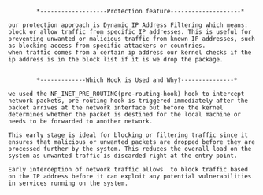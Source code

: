             *-------------------Protection feature--------------------*

    our protection approach is Dynamic IP Address Filtering which means:
    block or allow traffic from specific IP addresses. This is useful for preventing unwanted or malicious traffic from known IP addresses, such as blocking access from specific attackers or countries.
    when traffic comes from a certain ip address our kernel checks if the ip address is in the block list if it is we drop the package.


            *-------------Which Hook is Used and Why?---------------*

    we used the NF_INET_PRE_ROUTING(pre-routing-hook) hook to intercept network packets, pre-routing hook is triggered immediately after the packet arrives at the network interface but before the kernel determines whether the packet is destined for the local machine or needs to be forwarded to another network.

    This early stage is ideal for blocking or filtering traffic since it ensures that malicious or unwanted packets are dropped before they are processed further by the system. This reduces the overall load on the system as unwanted traffic is discarded right at the entry point.

    Early interception of network traffic allows  to block traffic based on the IP address before it can exploit any potential vulnerabilities in services running on the system.
   
    
